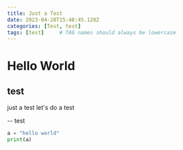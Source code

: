 ```yaml
---
title: Just a Test
date: 2023-04-28T15:48:45.128Z
categories: [Test, test]
tags: [test]     # TAG names should always be lowercase
---
```


# Hello World
## test
just a test
let's do a test

--
test

```python
a = "hello world"
print(a)
```